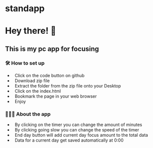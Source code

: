 # standapp
<h1> Hey there! 👋 </h1>
<h2> This is my pc app for focusing </h2>

<h3>🛠 How to set up</h3>

-  &nbsp; Click on the code button on github
-  &nbsp; Download zip file
-  &nbsp; Extract the folder from the zip file onto your Desktop
-  &nbsp; Click on the index.html
-  &nbsp; Bookmark the page in your web browser
-  &nbsp; Enjoy

<h3> 👨🏻‍💻 About the app </h3>

-  &nbsp; By clicking on the timer you can change the amount of minutes
-  &nbsp; By clicking going slow you can change the speed of the timer
-  &nbsp; End day button will add current day focus amount to the total data
-  &nbsp; Data for a current day get saved automatically at 0:00




